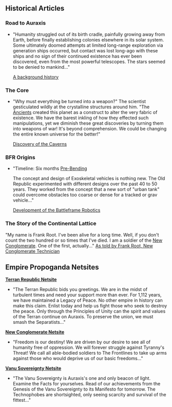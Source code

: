 ## Historical Articles

### Road to Auraxis

- "Humanity struggled out of its birth cradle, painfully growing away from
  Earth, before finally establishing colonies elsewhere in its solar system.
  Some ultimately doomed attempts at limited long-range exploration via
  generation ships occurred, but contact was lost long-ago with these ships and
  no sign of their continued existence has ever been discovered, even from the
  most powerful telescopes. The stars seemed to be denied to mankind..."

  [A background history](http://planetside.station.sony.com/howto/manual_detail.vm?chapter=0)

### The Core

- "Why must everything be turned into a weapon?" The scientist gesticulated
  wildly at the crystalline structures around him. "The
  [Ancients](../terminology/Ancients.md) created this planet as a construct to
  alter the very fabric of existence. We have the barest inkling of how they
  effected such manipulations, yet we diminish these great discoveries by
  turning them into weapons of war! It's beyond comprehension. We could be
  changing the entire known universe for the better!"

  [Discovery of the Caverns](http://planetside.station.sony.com/howto/cc_manual_detail.vm?chapter=1)

### BFR Origins

- "Timeline: Six months [Pre-Bending](The_Bending.md)

  The concept and design of Exoskeletal vehicles is nothing new. The Old
  Republic experimented with different designs over the past 40 to 50 years.
  They worked from the concept that a new sort of "urban tank" could overcome
  obstacles too coarse or dense for a tracked or grav vehicle..."

  [Development of the Battleframe Robotics](http://planetside.station.sony.com/community/bfr_origins.vm)

### The Story of the Continental Lattice

"My name is Frank Root. I've been alive for a long time. Well, if you don't
count the two hundred or so times that I've died. I am a soldier of the
[New Conglomerate](New_Conglomerate.md). One of the first, actually..."
[As told by Frank Root, New Conglomerate Technician](http://planetside.station.sony.com/news_archive.vm?id=65061&month=022005)

## Empire Propoganda Netsites

**[Terran Republic Netsite](http://www.terranrepublic.com/)**

- "The Terran Republic bids you greetings. We are in the midst of turbulent
  times and need your support more than ever. For 1,112 years, we have
  maintained a Legacy of Peace. No other empire in history can make this claim.
  Enlist today and help us fight those who seek to destroy the peace. Only
  through the Principles of Unity can the spirit and values of the Terran
  continue on Auraxis. To preserve the union, we must smash the Separatists..."

**[New Conglomerate Netsite](http://www.newconglomerate.com/)**

- "Freedom is our destiny! We are driven by our desire to see all of humanity
  free of oppression. We will forever struggle against Tyranny's Threat! We call
  all able-bodied soldiers to The Frontlines to take up arms against those who
  would deprive us of our basic freedoms..."

**[Vanu Sovereignty Netsite](http://www.vanusovereignty.com/)**

- "The Vanu Sovereignty is Auraxis's one and only beacon of light. Examine the
  Facts for yourselves. Read of our achievements from the Genesis of the Vanu
  Sovereignty to its Manifesto for tomorrow. The Technophobes are shortsighted,
  only seeing scarcity and survival of the fittest..."


